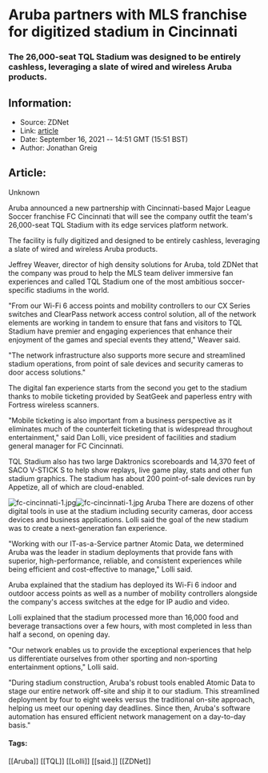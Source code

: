 # Aruba partners with MLS franchise for digitized stadium in Cincinnati
### The 26,000-seat TQL Stadium was designed to be entirely cashless, leveraging a slate of wired and wireless Aruba products.

## Information:
+ Source: ZDNet
+ Link: [article](https://www.zdnet.com/article/aruba-partners-with-mls-franchise-for-digitized-stadium-in-cincinnati/)
+ Date: September 16, 2021 -- 14:51 GMT (15:51 BST)
+ Author: Jonathan Greig


## Article:
Unknown

Aruba announced a new partnership with Cincinnati-based Major League Soccer franchise FC Cincinnati that will see the company outfit the team's 26,000-seat TQL Stadium with its edge services platform network. 

The facility is fully digitized and designed to be entirely cashless, leveraging a slate of wired and wireless Aruba products. 

Jeffrey Weaver, director of high density solutions for Aruba, told ZDNet that the company was proud to help the MLS team deliver immersive fan experiences and called TQL Stadium one of the most ambitious soccer-specific stadiums in the world.

"From our Wi-Fi 6 access points and mobility controllers to our CX Series switches and ClearPass network access control solution, all of the network elements are working in tandem to ensure that fans and visitors to TQL Stadium have premier and engaging experiences that enhance their enjoyment of the games and special events they attend," Weaver said. 

"The network infrastructure also supports more secure and streamlined stadium operations, from point of sale devices and security cameras to door access solutions." 

The digital fan experience starts from the second you get to the stadium thanks to mobile ticketing provided by SeatGeek and paperless entry with Fortress wireless scanners. 

"Mobile ticketing is also important from a business perspective as it eliminates much of the counterfeit ticketing that is widespread throughout entertainment," said Dan Lolli, vice president of facilities and stadium general manager for FC Cincinnati.






TQL Stadium also has two large Daktronics scoreboards and 14,370 feet of SACO V-STICK S to help show replays, live game play, stats and other fun stadium graphics. The stadium has about 200 point-of-sale devices run by Appetize, all of which are cloud-enabled.

![fc-cincinnati-1.jpg]()![fc-cincinnati-1.jpg](https://www.zdnet.com/a/hub/i/r/2021/09/16/2db365c8-50f3-42c8-9337-251a62cee603/resize/470xauto/27beb236b30730d4beb3bb5d92244e3c/fc-cincinnati-1.jpg)
 Aruba
 There are dozens of other digital tools in use at the stadium including security cameras, door access devices and business applications. Lolli said the goal of the new stadium was to create a next-generation fan experience. 

"Working with our IT-as-a-Service partner Atomic Data, we determined Aruba was the leader in stadium deployments that provide fans with superior, high-performance, reliable, and consistent experiences while being efficient and cost-effective to manage," Lolli said. 

Aruba explained that the stadium has deployed its Wi-Fi 6 indoor and outdoor access points as well as a number of mobility controllers alongside the company's access switches at the edge for IP audio and video. 

Lolli explained that the stadium processed more than 16,000 food and beverage transactions over a few hours, with most completed in less than half a second, on opening day. 

"Our network enables us to provide the exceptional experiences that help us differentiate ourselves from other sporting and non-sporting entertainment options," Lolli said. 

"During stadium construction, Aruba's robust tools enabled Atomic Data to stage our entire network off-site and ship it to our stadium. This streamlined deployment by four to eight weeks versus the traditional on-site approach, helping us meet our opening day deadlines. Since then, Aruba's software automation has ensured efficient network management on a day-to-day basis."





#### Tags:
[[Aruba]] [[TQL]] [[Lolli]] [[said.]] [[ZDNet]]
